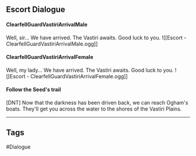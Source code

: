 ## Escort Dialogue
#### ClearfellGuardVastiriArrivalMale
Well, sir... We have arrived. The Vastiri awaits. Good luck to you.
![[Escort - ClearfellGuardVastiriArrivalMale.ogg]]

#### ClearfellGuardVastiriArrivalFemale
Well, my lady... We have arrived. The Vastiri awaits. Good luck to you.
![[Escort - ClearfellGuardVastiriArrivalFemale.ogg]]

#### Follow the Seed's trail
[DNT] Now that the darkness has been driven back, we can reach Ogham's boats. They'll get you across the water to the shores of the Vastiri Plains.

---
## Tags
#Dialogue

